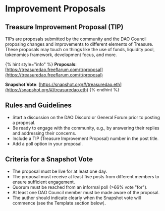 # Improvement Proposals

## Treasure Improvement Proposal (TIP)

TIPs are proposals submitted by the community and the DAO Council proposing changes and improvements to different elements of Treasure. These proposals may touch on things like the use of funds, liquidity pool, tokenomics framework, development focus, and more.

{% hint style="info" %}
**Proposals**: [https://treasuredao.freeflarum.com/t/proposal](https://treasuredao.freeflarum.com/t/proposal)

**Snapshot Vote**: [https://snapshot.org/#/treasuredao.eth](https://snapshot.org/#/treasuredao.eth)
{% endhint %}

## Rules and Guidelines

* Start a discussion on the DAO Discord or General Forum prior to posting a proposal.
* Be ready to engage with the community, e.g., by answering their replies and addressing their concerns.
* Include a TIP (Treasure Improvement Proposal) number in the post title.
* Add a poll option in your proposal.

## Criteria for a Snapshot Vote

* The proposal must be live for at least one day.
* The proposal must receive at least five posts from different members to ensure sufficient engagement.
* Quorum must be reached from an informal poll (>66% vote "for").
* At least one DAO Council member must be made aware of the proposal.
* The author should indicate clearly when the Snapshot vote will commence (see the Template section below).
